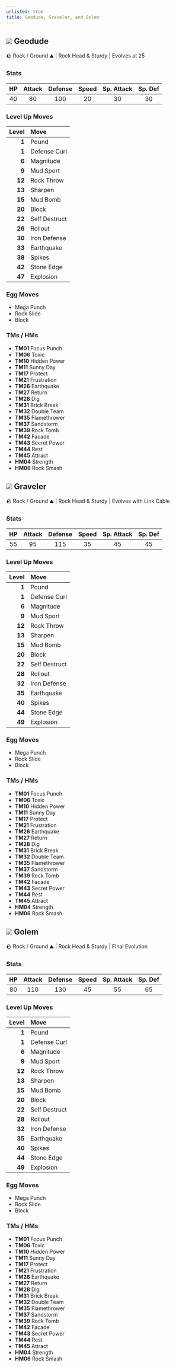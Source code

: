 ```yaml
---
unlisted: true
title: Geodude, Graveler, and Golem
---
```

## ![](https://serebii.net/emerald/pokemon/074.png) Geodude
🪨 Rock / Ground ⛰️ | Rock Head & Sturdy | Evolves at 25

### Stats

| HP | Attack | Defense | Speed | Sp. Attack | Sp. Def |
|:---:|:---:|:---:|:---:|:---:|:---:|
| 40 | 80 | 100 | 20 | 30 | 30 |

### Level Up Moves

| Level | Move |
|---:|:---|
| **1** | Pound |
| **1** | Defense Curl |
| **6** | Magnitude |
| **9** | Mud Sport |
| **12** | Rock Throw |
| **13** | Sharpen |
| **15** | Mud Bomb |
| **20** | Block |
| **22** | Self Destruct |
| **26** | Rollout |
| **30** | Iron Defense |
| **33** | Earthquake |
| **38** | Spikes |
| **42** | Stone Edge |
| **47** | Explosion |

### Egg Moves
 - Mega Punch
 - Rock Slide
 - Block

### TMs / HMs
 - **TM01** Focus Punch
 - **TM06** Toxic
 - **TM10** Hidden Power
 - **TM11** Sunny Day
 - **TM17** Protect
 - **TM21** Frustration
 - **TM26** Earthquake
 - **TM27** Return
 - **TM28** Dig
 - **TM31** Brick Break
 - **TM32** Double Team
 - **TM35** Flamethrower
 - **TM37** Sandstorm
 - **TM39** Rock Tomb
 - **TM42** Facade
 - **TM43** Secret Power
 - **TM44** Rest
 - **TM45** Attract
 - **HM04** Strength
 - **HM06** Rock Smash

## ![](https://serebii.net/emerald/pokemon/075.png) Graveler
🪨 Rock / Ground ⛰️ | Rock Head & Sturdy | Evolves with Link Cable

### Stats

| HP | Attack | Defense | Speed | Sp. Attack | Sp. Def |
|:---:|:---:|:---:|:---:|:---:|:---:|
| 55 | 95 | 115 | 35 | 45 | 45 |

### Level Up Moves

| Level | Move |
|---:|:---|
| **1** | Pound |
| **1** | Defense Curl |
| **6** | Magnitude |
| **9** | Mud Sport |
| **12** | Rock Throw |
| **13** | Sharpen |
| **15** | Mud Bomb |
| **20** | Block |
| **22** | Self Destruct |
| **28** | Rollout |
| **32** | Iron Defense |
| **35** | Earthquake |
| **40** | Spikes |
| **44** | Stone Edge |
| **49** | Explosion |

### Egg Moves
 - Mega Punch
 - Rock Slide
 - Block

### TMs / HMs
 - **TM01** Focus Punch
 - **TM06** Toxic
 - **TM10** Hidden Power
 - **TM11** Sunny Day
 - **TM17** Protect
 - **TM21** Frustration
 - **TM26** Earthquake
 - **TM27** Return
 - **TM28** Dig
 - **TM31** Brick Break
 - **TM32** Double Team
 - **TM35** Flamethrower
 - **TM37** Sandstorm
 - **TM39** Rock Tomb
 - **TM42** Facade
 - **TM43** Secret Power
 - **TM44** Rest
 - **TM45** Attract
 - **HM04** Strength
 - **HM06** Rock Smash

## ![](https://serebii.net/emerald/pokemon/076.png) Golem
🪨 Rock / Ground ⛰️ | Rock Head & Sturdy | Final Evolution

### Stats

| HP | Attack | Defense | Speed | Sp. Attack | Sp. Def |
|:---:|:---:|:---:|:---:|:---:|:---:|
| 80 | 110 | 130 | 45 | 55 | 65 |

### Level Up Moves

| Level | Move |
|---:|:---|
| **1** | Pound |
| **1** | Defense Curl |
| **6** | Magnitude |
| **9** | Mud Sport |
| **12** | Rock Throw |
| **13** | Sharpen |
| **15** | Mud Bomb |
| **20** | Block |
| **22** | Self Destruct |
| **28** | Rollout |
| **32** | Iron Defense |
| **35** | Earthquake |
| **40** | Spikes |
| **44** | Stone Edge |
| **49** | Explosion |

### Egg Moves
 - Mega Punch
 - Rock Slide
 - Block

### TMs / HMs
 - **TM01** Focus Punch
 - **TM06** Toxic
 - **TM10** Hidden Power
 - **TM11** Sunny Day
 - **TM17** Protect
 - **TM21** Frustration
 - **TM26** Earthquake
 - **TM27** Return
 - **TM28** Dig
 - **TM31** Brick Break
 - **TM32** Double Team
 - **TM35** Flamethrower
 - **TM37** Sandstorm
 - **TM39** Rock Tomb
 - **TM42** Facade
 - **TM43** Secret Power
 - **TM44** Rest
 - **TM45** Attract
 - **HM04** Strength
 - **HM06** Rock Smash